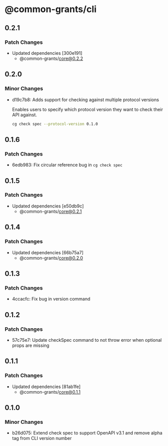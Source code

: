 # @common-grants/cli

## 0.2.1

### Patch Changes

- Updated dependencies [300e191]
  - @common-grants/core@0.2.2

## 0.2.0

### Minor Changes

- d19c7b8: Adds support for checking against multiple protocol versions

  Enables users to specify which protocol version they want to check their API against.

  ```bash
  cg check spec --protocol-version 0.1.0
  ```

## 0.1.6

### Patch Changes

- 6edb983: Fix circular reference bug in `cg check spec`

## 0.1.5

### Patch Changes

- Updated dependencies [e50db9c]
  - @common-grants/core@0.2.1

## 0.1.4

### Patch Changes

- Updated dependencies [66b75a7]
  - @common-grants/core@0.2.0

## 0.1.3

### Patch Changes

- 4ccacfc: Fix bug in version command

## 0.1.2

### Patch Changes

- 57c75e7: Update checkSpec command to not throw error when optional props are missing

## 0.1.1

### Patch Changes

- Updated dependencies [81ab1fe]
  - @common-grants/core@0.1.1

## 0.1.0

### Minor Changes

- b26d075: Extend check spec to support OpenAPI v3.1 and remove alpha tag from CLI version number
